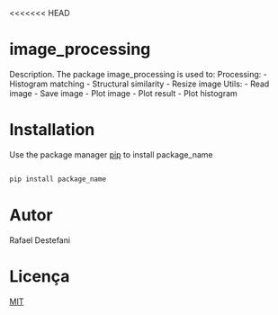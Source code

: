 <<<<<<< HEAD
# image_processing

Description.
The package image_processing is used to:
    Processing:
        - Histogram matching
        - Structural similarity
        - Resize image
    Utils:
        - Read image
        - Save image
        - Plot image
        - Plot result
        - Plot histogram

# Installation

Use the package manager [pip](https://pip.pypa.io*en/stable/) to install package_name

```bash

pip install package_name
```

# Autor
Rafael Destefani

# Licença
[MIT](https://choosealicense.com/licenses/mit/)

